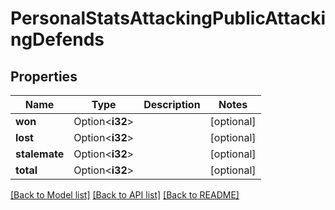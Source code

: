 # PersonalStatsAttackingPublicAttackingDefends

## Properties

Name | Type | Description | Notes
------------ | ------------- | ------------- | -------------
**won** | Option<**i32**> |  | [optional]
**lost** | Option<**i32**> |  | [optional]
**stalemate** | Option<**i32**> |  | [optional]
**total** | Option<**i32**> |  | [optional]

[[Back to Model list]](../README.md#documentation-for-models) [[Back to API list]](../README.md#documentation-for-api-endpoints) [[Back to README]](../README.md)


